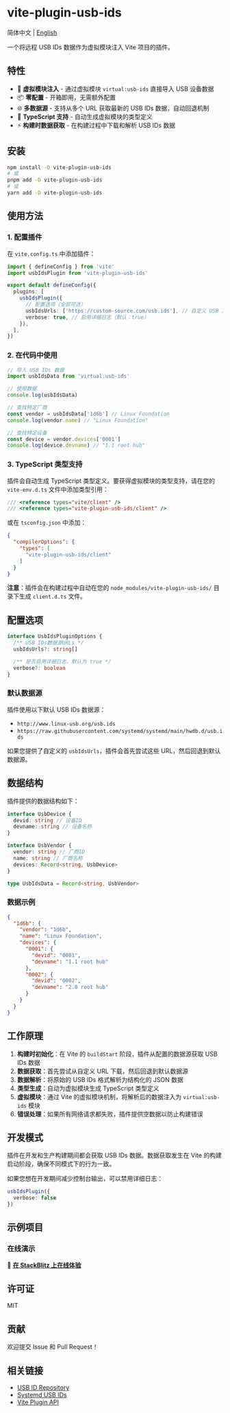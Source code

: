 # vite-plugin-usb-ids

简体中文 | [English](./README.md)

一个将远程 USB IDs 数据作为虚拟模块注入 Vite 项目的插件。

## 特性

- 🚀 **虚拟模块注入** - 通过虚拟模块 `virtual:usb-ids` 直接导入 USB 设备数据
- 📦 **零配置** - 开箱即用，无需额外配置
- 🌐 **多数据源** - 支持从多个 URL 获取最新的 USB IDs 数据，自动回退机制
- 🔧 **TypeScript 支持** - 自动生成虚拟模块的类型定义
- ⚡ **构建时数据获取** - 在构建过程中下载和解析 USB IDs 数据

## 安装

```bash
npm install -D vite-plugin-usb-ids
# 或
pnpm add -D vite-plugin-usb-ids
# 或
yarn add -D vite-plugin-usb-ids
```

## 使用方法

### 1. 配置插件

在 `vite.config.ts` 中添加插件：

```typescript
import { defineConfig } from 'vite'
import usbIdsPlugin from 'vite-plugin-usb-ids'

export default defineConfig({
  plugins: [
    usbIdsPlugin({
      // 配置选项（全部可选）
      usbIdsUrls: ['https://custom-source.com/usb.ids'], // 自定义 USB IDs 数据源
      verbose: true, // 启用详细日志（默认：true）
    }),
  ],
})
```

### 2. 在代码中使用

```typescript
// 导入 USB IDs 数据
import usbIdsData from 'virtual:usb-ids'

// 使用数据
console.log(usbIdsData)

// 查找特定厂商
const vendor = usbIdsData['1d6b'] // Linux Foundation
console.log(vendor.name) // "Linux Foundation"

// 查找特定设备
const device = vendor.devices['0001']
console.log(device.devname) // "1.1 root hub"
```

### 3. TypeScript 类型支持

插件会自动生成 TypeScript 类型定义。要获得虚拟模块的类型支持，请在您的 `vite-env.d.ts` 文件中添加类型引用：

```typescript
/// <reference types="vite/client" />
/// <reference types="vite-plugin-usb-ids/client" />
```

或在 `tsconfig.json` 中添加：
```json
{
  "compilerOptions": {
    "types": [
      "vite-plugin-usb-ids/client"
    ]
  }
}
```

**注意**：插件会在构建过程中自动在您的 `node_modules/vite-plugin-usb-ids/` 目录下生成 `client.d.ts` 文件。

## 配置选项

```typescript
interface UsbIdsPluginOptions {
  /** USB IDs数据源URLs */
  usbIdsUrls?: string[]

  /** 是否启用详细日志，默认为 true */
  verbose?: boolean
}
```

### 默认数据源

插件使用以下默认 USB IDs 数据源：
- `http://www.linux-usb.org/usb.ids`
- `https://raw.githubusercontent.com/systemd/systemd/main/hwdb.d/usb.ids`

如果您提供了自定义的 `usbIdsUrls`，插件会首先尝试这些 URL，然后回退到默认数据源。

## 数据结构

插件提供的数据结构如下：

```typescript
interface UsbDevice {
  devid: string // 设备ID
  devname: string // 设备名称
}

interface UsbVendor {
  vendor: string // 厂商ID
  name: string // 厂商名称
  devices: Record<string, UsbDevice>
}

type UsbIdsData = Record<string, UsbVendor>
```

### 数据示例

```json
{
  "1d6b": {
    "vendor": "1d6b",
    "name": "Linux Foundation",
    "devices": {
      "0001": {
        "devid": "0001",
        "devname": "1.1 root hub"
      },
      "0002": {
        "devid": "0002",
        "devname": "2.0 root hub"
      }
    }
  }
}
```

## 工作原理

1. **构建时初始化**：在 Vite 的 `buildStart` 阶段，插件从配置的数据源获取 USB IDs 数据
2. **数据获取**：首先尝试从自定义 URL 下载，然后回退到默认数据源
3. **数据解析**：将原始的 USB IDs 格式解析为结构化的 JSON 数据
4. **类型生成**：自动为虚拟模块生成 TypeScript 类型定义
5. **虚拟模块**：通过 Vite 的虚拟模块机制，将解析后的数据注入为 `virtual:usb-ids` 模块
6. **错误处理**：如果所有网络请求都失败，插件提供空数据以防止构建错误

## 开发模式

插件在开发和生产构建期间都会获取 USB IDs 数据。数据获取发生在 Vite 的构建启动阶段，确保不同模式下的行为一致。

如果您想在开发期间减少控制台输出，可以禁用详细日志：

```typescript
usbIdsPlugin({
  verbose: false
})
```

## 示例项目

### 在线演示

🚀 **[在 StackBlitz 上在线体验](https://stackblitz.com/edit/vite-plugin-usb-ids)**

## 许可证

MIT

## 贡献

欢迎提交 Issue 和 Pull Request！

## 相关链接

- [USB ID Repository](http://www.linux-usb.org/usb-ids.html)
- [Systemd USB IDs](https://github.com/systemd/systemd/blob/main/hwdb.d/usb.ids)
- [Vite Plugin API](https://vitejs.dev/guide/api-plugin.html)
